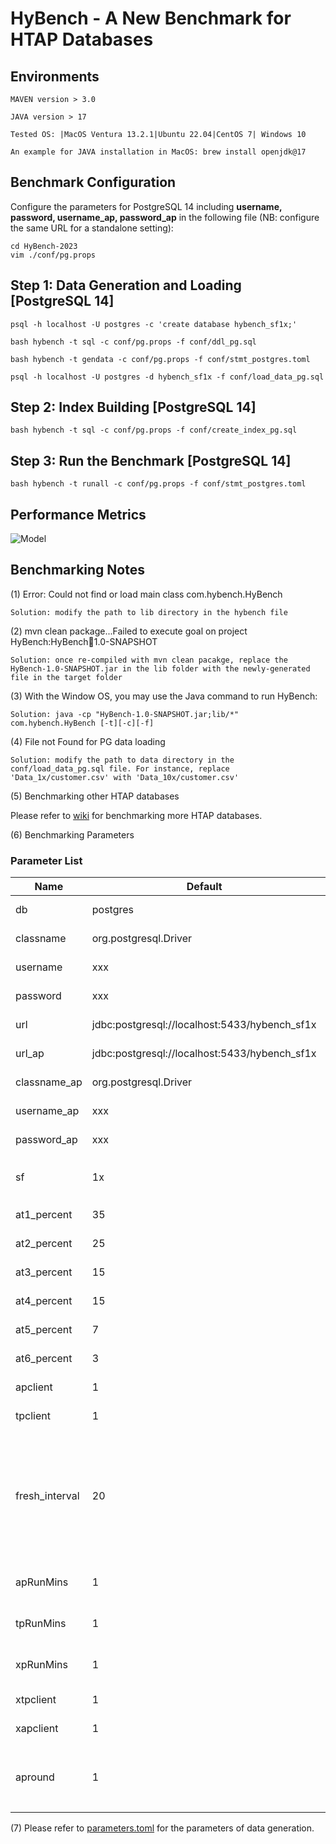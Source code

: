 # HyBench - A New Benchmark for HTAP Databases 

## Environments
```
MAVEN version > 3.0

JAVA version > 17

Tested OS: |MacOS Ventura 13.2.1|Ubuntu 22.04|CentOS 7| Windows 10

An example for JAVA installation in MacOS: brew install openjdk@17
```


## Benchmark Configuration

Configure the parameters for PostgreSQL 14 including **username, password, username_ap, password_ap** in the following file (NB: configure the same URL for a standalone setting):

```
cd HyBench-2023
vim ./conf/pg.props
```
## Step 1: Data Generation and Loading [PostgreSQL 14]
```
psql -h localhost -U postgres -c 'create database hybench_sf1x;'

bash hybench -t sql -c conf/pg.props -f conf/ddl_pg.sql

bash hybench -t gendata -c conf/pg.props -f conf/stmt_postgres.toml

psql -h localhost -U postgres -d hybench_sf1x -f conf/load_data_pg.sql
```

## Step 2: Index Building [PostgreSQL 14]

```
bash hybench -t sql -c conf/pg.props -f conf/create_index_pg.sql
```

## Step 3: Run the Benchmark [PostgreSQL 14]

```
bash hybench -t runall -c conf/pg.props -f conf/stmt_postgres.toml
```

## Performance Metrics
![Model](https://github.com/Rucchao/HyBench-2023/blob/master/Metrics.png)

## Benchmarking Notes
(1) Error: Could not find or load main class com.hybench.HyBench
```
Solution: modify the path to lib directory in the hybench file
```

(2) mvn clean package...Failed to execute goal on project HyBench:HyBench:jar:1.0-SNAPSHOT
```
Solution: once re-compiled with mvn clean pacakge, replace the HyBench-1.0-SNAPSHOT.jar in the lib folder with the newly-generated file in the target folder
```

(3) With the Window OS, you may use the Java command to run HyBench: 
```
Solution: java -cp "HyBench-1.0-SNAPSHOT.jar;lib/*" com.hybench.HyBench [-t][-c][-f]
```
(4) File not Found for PG data loading
```
Solution: modify the path to data directory in the conf/load_data_pg.sql file. For instance, replace 'Data_1x/customer.csv' with 'Data_10x/customer.csv'
```

(5) Benchmarking other HTAP databases

Please refer to [wiki](https://github.com/Rucchao/HyBench-2023/wiki) for benchmarking more HTAP databases.

(6) Benchmarking Parameters

### Parameter List

| Name            | Default                                       | Description                                                                                  | Comments                                      |   |
|----------------|-------------------------------------------|----------------------------------------------------------------------------------------|------------------------------------------|---|
| db             | postgres                                     | System Under Test      |                      |   |
| classname      | org.postgresql.Driver                     | TP JDBC Driver                                                                 |                                          |   |
| username       | xxx                                       | TP username                                                                           |                                          |   |
| password       | xxx                                       |TP password                                                                            |                                          |   |
| url            | jdbc:postgresql://localhost:5433/hybench_sf1x | TP JDBC URL                                          |                                          |   |
| url_ap         | jdbc:postgresql://localhost:5433/hybench_sf1x | AP JDBC URL                                         |                                          |   |
| classname_ap   | org.postgresql.Driver                    |  AP JDBC Driver                                                                    |                                          |   |
| username_ap    | xxx                                       | AP username                                                                            |                                          |   |
| password_ap    | xxx                                       | AP password                                                                            |                                          |   |
| sf             | 1x                                        | scale factor: 1x、10x、100x。                                                       |  |   |
| at1_percent    | 35                                        | AT1 ratio                                              | sum= 100%        |   |
| at2_percent    | 25                                        | AT2 ratio                                                   | sum= 100%          |   |
| at3_percent    | 15                                        | AT3 ratio                                                | sum= 100%          |   |
| at4_percent    | 15                                        | AT4 ratio                                                 | sum= 100%          |   |
| at5_percent    | 7                                         | AT5 ratio                                                  | sum= 100%          |   |
| at6_percent    | 3                                         | AT6 ratio                                                 | sum= 100%          |   |
| apclient       | 1                                         | AP concurrency                                             |                                          |   |
| tpclient       | 1                                         | TP concurrency                                                 |                                          |   |
| fresh_interval | 20                                        | If xpRunMins is set to 1 min，then the freshne evaluation is performed every 60/20=3 seconds  |                                          |   |
| apRunMins      | 1                                         | AP evaluation time                                                                            |                                          |   |
| tpRunMins      | 1                                         | TP evaluation time                                                                              |                                          |   |
| xpRunMins      | 1                                         | XP evaluation time                                                                             |                                          |   |
| xtpclient      | 1                                         | XP-ATS concurrency                                                             |                                          |   |
| xapclient      | 1                                         | XP-IQS concurrency                                                                |                                          |   |
| apround        | 1                                         | AP round，at least 1 round should be evaluated                                                                | AP Power test                      |   |

(7) Please refer to [parameters.toml](https://github.com/Rucchao/HyBench-2023/blob/master/src/main/resources/parameters.toml) for the parameters of data generation.

